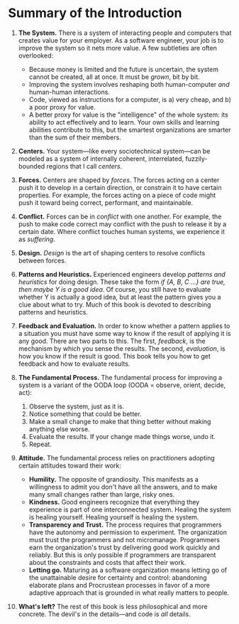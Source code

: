 # Summary of the Introduction

1. **The System.** There is a system of interacting people and computers that creates value for your employer. As a software engineer, your job is to improve the system so it nets more value. A few subtleties are often overlooked:
    - Because money is limited and the future is uncertain, the system cannot be created, all at once. It must be _grown_, bit by bit.
    - Improving the system involves reshaping both human-computer *and* human-human interactions.
    - Code, viewed as instructions for a computer, is a) very cheap, and b) a poor proxy for value.
    - A better proxy for value is the "intelligence" of the whole system: its ability to act effectively and to learn. Your own skills and learning abilities contribute to this, but the smartest organizations are smarter than the sum of their members.

1. **Centers.** Your system—like every sociotechnical system—can be modeled as a system of internally coherent, interrelated, fuzzily-bounded regions that I call _centers_.

2. **Forces.** Centers are shaped by _forces_. The forces acting on a center push it to develop in a certain direction, or constrain it to have certain properties. For example, the forces acting on a piece of code might push it toward being correct, performant, and maintainable.

3. **Conflict.** Forces can be in _conflict_ with one another. For example, the push to make code correct may conflict with the push to release it by a certain date. Where conflict touches human systems, we experience it as _suffering_.

4. **Design.** _Design_ is the art of shaping centers to resolve conflicts between forces.

5. **Patterns and Heuristics.** Experienced engineers develop _patterns and heuristics_ for doing design. These take the form _if {A, B, C ...} are true, then maybe Y is a good idea_. Of course, you still have to evaluate whether Y is actually a good idea, but at least the pattern gives you a clue about what to try. Much of this book is devoted to describing patterns and heuristics.

6. **Feedback and Evaluation.** In order to know whether a pattern applies to a situation you must have some way to know if the result of applying it is any good. There are two parts to this. The first, _feedback_, is the mechanism by which you sense the results. The second, _evaluation_, is how you know if the result is good. This book tells you how to get feedback and how to evaluate results.

7. **The Fundamental Process.** The fundamental process for improving a system is a variant of the OODA loop (OODA = observe, orient, decide, act):
    1. Observe the system, just as it is.
    2. Notice something that could be better.
    3. Make a small change to make that thing better without making anything else worse.
    4. Evaluate the results. If your change made things worse, undo it.
    5. Repeat.

8. **Attitude.** The fundamental process relies on practitioners adopting certain attitudes toward their work:
    - **Humility.** The opposite of grandiosity. This manifests as a willingness to admit you don't have all the answers, and to make many small changes rather than large, risky ones.
    - **Kindness.** Good engineers recognize that everything they experience is part of one interconnected system. Healing the system is healing yourself. Healing yourself is healing the system.
    - **Transparency and Trust.** The process requires that programmers have the autonomy and permission to experiment. The organization must trust the programmers and not micromanage. Programmers earn the organization's trust by delivering good work quickly and reliably. But this is only possible if programmers are transparent about the constraints and costs that affect their work.
    - **Letting go.** Maturing as a software organization means letting go of the unattainable desire for certainty and control: abandoning elaborate plans and Procrustean processes in favor of a more adaptive approach that is grounded in what really matters to people.

9. **What's left?** The rest of this book is less philosophical and more concrete. The devil's in the details—and code is _all_ details.